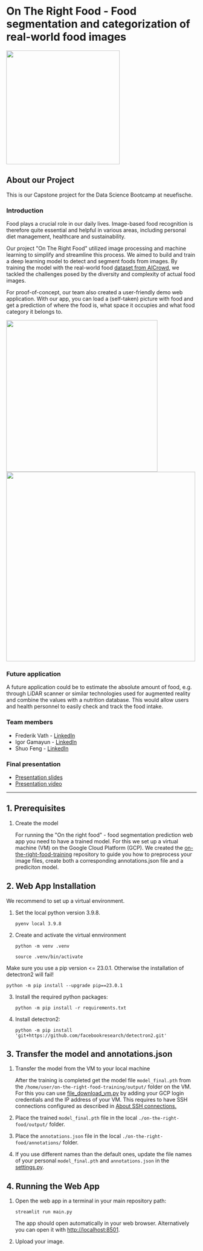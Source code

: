 # On The Right Food - Food segmentation and categorization of real-world food images

<img src="images/on_the_right_food_logo_dark.png" width = 300>

## **About our Project**

This is our Capstone project for the Data Science Bootcamp at neuefische.

### **Introduction**

Food plays a crucial role in our daily lives. Image-based food recognition is therefore quite essential and helpful in various areas, including personal diet management, healthcare and sustainability.

Our project "On The Right Food" utilized image processing and machine learning to simplify and streamline this process. We aimed to build and train a deep learning model to detect and segment foods from images. By training the model with the real-world food [dataset from AICrowd](https://www.aicrowd.com/challenges/food-recognition-benchmark-2022), we tackled the challenges posed by the diversity and complexity of actual food images. 

For proof-of-concept, our team also created a user-friendly demo web application. With our app, you can load a (self-taken) picture with food and get a prediction of where the food is, what space it occupies and what food category it belongs to.

<img src="images/segmentation_category.png" width = 400>
<img src="images/amount.png" width = 500>

### **Future application**

A future application could be to estimate the absolute amount of food, e.g. through LiDAR scanner or similar technologies used for augmented reality and combine the values with a nutrition database. This would allow users and health personnel to easily check and track the food intake.


### **Team members**
- Frederik Vath - [LinkedIn](https://www.linkedin.com/in/frederik-vath-1b91ab51/)  
- Igor Gamayun - [LinkedIn](https://www.linkedin.com/in/igor-gamayun-96aa2254/)     
- Shuo Feng - [LinkedIn](https://www.linkedin.com/in/shuo-feng-4884b025b/)   

### **Final presentation**

- [Presentation slides](https://github.com/rhiniodontypus/on-the-right-food/blob/branch_shuo/presentation_OnTheRightFood.pdf)  
- [Presentation video](https://www.youtube.com/watch?v=ymSrVHMmX54)

---

## **1. Prerequisites**

1. Create the model

    For running the "On the right food" - food segmentation prediction web app you need to have a trained model. For this we set up a virtual machine (VM) on the Google Cloud Platform (GCP). We created the [on-the-right-food-training](https://github.com/rhiniodontypus/on-the-right-food-training) repository to guide you how to preprocess your image files, create both a corresponding annotations.json file and a prediciton model. 
   
## **2. Web App Installation**

We recommend to set up a virtual environment. 

1. Set the local python version 3.9.8.

    `pyenv local 3.9.8`

2. Create and activate the virtual ennvironment

    `python -m venv .venv`
    
    `source .venv/bin/activate`

Make sure you use a pip version <= 23.0.1. Otherwise the installation of detectron2 will fail!

`python -m pip install --upgrade pip==23.0.1`

3. Install the required python packages:

    `python -m pip install -r requirements.txt`

4. Install detectron2:

    `python -m pip install 'git+https://github.com/facebookresearch/detectron2.git'`


## **3. Transfer the model and annotations.json**

1. Transfer the model from the VM to your local machine

    After the training is completed get the model file `model_final.pth` from the `/home/user/on-the-right-food-training/output/` folder on the VM. For this you can use [file_download_vm.py](file_download_vm.py) by adding your GCP login credentials and the IP address of your VM. This requires to have SSH connections configured as described in [About SSH connections.
](https://cloud.google.com/compute/docs/instances/ssh)

2. Place the trained `model_final.pth` file in the local `./on-the-right-food/output/` folder.

3. Place the `annotations.json` file in the local `./on-the-right-food/annotations/` folder.

4. If you use different names than the default ones, update the file names of your personal `model_final.pth` and `annotations.json` in the [settings.py](./config/settings.py).


## **4. Running the Web App**
1. Open the web app in a terminal in your main repository path:

    `streamlit run main.py`

    The app should open automatically in your web browser. Alternatively you can open it with [http://localhost:8501](http://localhost:8501).
2. Upload your image.
